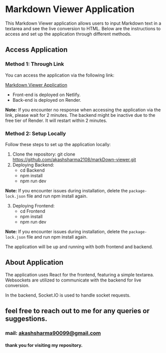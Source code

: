 # Markdown Viewer Application

This Markdown Viewer application allows users to input Markdown text in a textarea and see the live conversion to HTML. Below are the instructions to access and set up the application through different methods.

## Access Application

### Method 1: Through Link

You can access the application via the following link:

[Markdown Viewer Application](https://markdownviewer-akashsharma.netlify.app/)

- Front-end is deployed on Netlify.
- Back-end is deployed on Render.

**Note:** If you encounter no response when accessing the application via the link, please wait for 2 minutes. The backend might be inactive due to the free tier of Render. It will restart within 2 minutes.

### Method 2: Setup Locally

Follow these steps to set up the application locally:

1. Clone the repository: git clone https://github.com/akashsharma2108/markDown-viewer.git
2. Deploying Backend: <br/>
    - cd Backend <br/>
    - npm install <br/>
    - npm run dev <br/>


**Note:** If you encounter issues during installation, delete the `package-lock.json` file and run npm install again.


3. Deploying Frontend: <br/>
    - cd Frontend <br/>
    - npm install <br/>
    - npm run dev  <br/>


**Note:** If you encounter issues during installation, delete the `package-lock.json` file and run npm install again.

The application will be up and running with both frontend and backend.

## About Application

The application uses React for the frontend, featuring a simple textarea. Websockets are utilized to communicate with the backend for live conversion.

In the backend, Socket.IO is used to handle socket requests.

## feel free to reach out to me for any queries or suggestions.
### mail: akashsharma90099@gmail.com
#### thank you for visiting my repository.


